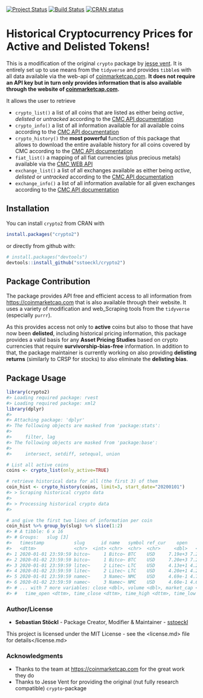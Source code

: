 
<!-- README.md is generated from README.Rmd. Please edit that file -->

<!-- badges: start -->

[![Project
Status](https://www.repostatus.org/badges/latest/active.svg)](https://www.repostatus.org/#active)
[![Build
Status](https://travis-ci.org/sstoeckl/crypto2.svg?branch=master)](https://travis-ci.org/sstoeckl/crypto2)
[![CRAN
status](https://www.r-pkg.org/badges/version/crypto2)](https://CRAN.R-project.org/package=crypto2)
<!-- badges: end -->

# Historical Cryptocurrency Prices for Active and Delisted Tokens!

This is a modification of the original `crypto` package by [jesse
vent](https://github.com/JesseVent/crypto). It is entirely set up to use
means from the `tidyverse` and provides `tibble`s with all data
available via the web-api of
[coinmarketcap.com](https://coinmarketcap.com/). **It does not require
an API key but in turn only provides information that is also available
through the website of
[coinmarketcap.com](https://coinmarketcap.com/).**

It allows the user to retrieve

-   `crypto_list()` a list of all coins that are listed as either being
    *active*, *delisted* or *untracked* according to the [CMC API
    documentation](https://coinmarketcap.com/api/documentation/v1/#operation/getV1CryptocurrencyMap)
-   `crypto_info()` a list of all information available for all
    available coins according to the [CMC API
    documentation](https://coinmarketcap.com/api/documentation/v1/#operation/getV1CryptocurrencyInfo)
-   `crypto_history()` the **most powerful** function of this package
    that allows to download the entire available history for all coins
    covered by CMC according to the [CMC API
    documentation](https://coinmarketcap.com/api/documentation/v1/#operation/getV1CryptocurrencyOhlcvHistorical)
-   `fiat_list()` a mapping of all fiat currencies (plus precious
    metals) available via the [CMC WEB
    API](https://coinmarketcap.com/api/documentation/v1/#operation/getV1FiatMap)
-   `exchange_list()` a list of all exchanges available as either being
    *active*, *delisted* or *untracked* according to the [CMC API
    documentation](https://coinmarketcap.com/api/documentation/v1/#operation/getV1ExchangeMap)
-   `exchange_info()` a list of all information available for all given
    exchanges according to the [CMC API
    documentation](https://coinmarketcap.com/api/documentation/v1/#operation/getV1ExchangeInfo)

## Installation

You can install `crypto2` from CRAN with

``` r
install.packages("crypto2")
```

or directly from github with:

``` r
# install.packages("devtools")
devtools::install_github("sstoeckl/crypto2")
```

## Package Contribution

The package provides API free and efficient access to all information
from <https://coinmarketcap.com> that is also available through their
website. It uses a variety of modification and web\_Scraping tools from
the `tidyverse` (especially `purrr`).

As this provides access not only to **active** coins but also to those
that have now been **delisted**, including historical pricing
information, this package provides a valid basis for any **Asset Pricing
Studies** based on crypto currencies that require
**survivorship-bias-free** information. In addition to that, the package
maintainer is currently working on also providing **delisting returns**
(similarly to CRSP for stocks) to also eliminate the **delisting bias**.

## Package Usage

``` r
library(crypto2)
#> Loading required package: rvest
#> Loading required package: xml2
library(dplyr)
#> 
#> Attaching package: 'dplyr'
#> The following objects are masked from 'package:stats':
#> 
#>     filter, lag
#> The following objects are masked from 'package:base':
#> 
#>     intersect, setdiff, setequal, union

# List all active coins
coins <- crypto_list(only_active=TRUE)

# retrieve historical data for all (the first 3) of them
coin_hist <- crypto_history(coins, limit=3, start_date="20200101")
#> > Scraping historical crypto data
#> 
#> > Processing historical crypto data
#> 

# and give the first two lines of information per coin
coin_hist %>% group_by(slug) %>% slice(1:2)
#> # A tibble: 6 x 16
#> # Groups:   slug [3]
#>   timestamp           slug      id name   symbol ref_cur    open    high     low
#>   <dttm>              <chr>  <int> <chr>  <chr>  <chr>     <dbl>   <dbl>   <dbl>
#> 1 2020-01-01 23:59:59 bitco~     1 Bitco~ BTC    USD     7.19e+3 7.25e+3 7.17e+3
#> 2 2020-01-02 23:59:59 bitco~     1 Bitco~ BTC    USD     7.20e+3 7.21e+3 6.94e+3
#> 3 2020-01-01 23:59:59 litec~     2 Litec~ LTC    USD     4.13e+1 4.23e+1 4.13e+1
#> 4 2020-01-02 23:59:59 litec~     2 Litec~ LTC    USD     4.20e+1 4.21e+1 3.97e+1
#> 5 2020-01-01 23:59:59 namec~     3 Namec~ NMC    USD     4.69e-1 4.79e-1 4.50e-1
#> 6 2020-01-02 23:59:59 namec~     3 Namec~ NMC    USD     4.60e-1 4.68e-1 4.22e-1
#> # ... with 7 more variables: close <dbl>, volume <dbl>, market_cap <dbl>,
#> #   time_open <dttm>, time_close <dttm>, time_high <dttm>, time_low <dttm>
```

### Author/License

-   **Sebastian Stöckl** - Package Creator, Modifier & Maintainer -
    [sstoeckl](https://github.com/sstoeckl)

This project is licensed under the MIT License - see the
&lt;license.md&gt; file for details&lt;/license.md&gt;

### Acknowledgments

-   Thanks to the team at <https://coinmarketcap.com> for the great work
    they do
-   Thanks to Jesse Vent for providing the original (nut fully research
    compatible) `crypto`-package
